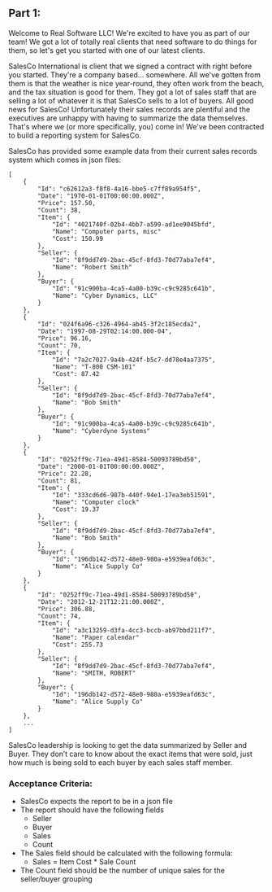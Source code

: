 ## Part 1:

Welcome to Real Software LLC! We're excited to have you as part of our team! We got a lot of totally real clients that need software to do things for them, so let's get you started with one of our latest clients.

SalesCo International is client that we signed a contract with right before you started. They're a company based… somewhere. All we've gotten from them is that the weather is nice year-round, they often work from the beach, and the tax situation is good for them. They got a lot of sales staff that are selling a lot of whatever it is that SalesCo sells to a lot of buyers. All good news for SalesCo! Unfortunately their sales records are plentiful and the executives are unhappy with having to summarize the data themselves. That's where we (or more specifically, you) come in! We've been contracted to build a reporting system for SalesCo.

SalesCo has provided some example data from their current sales records system which comes in json files:

```
[
	{
		"Id": "c62612a3-f8f8-4a16-bbe5-c7ff89a954f5",
		"Date": "1970-01-01T00:00:00.000Z",
		"Price": 157.50,
		"Count": 38,
		"Item": {
			"Id": "4021740f-02b4-4bb7-a599-ad1ee9045bfd",
			"Name": "Computer parts, misc"
			"Cost": 150.99
		},
		"Seller": {
			"Id": "8f9dd7d9-2bac-45cf-8fd3-70d77aba7ef4",
			"Name": "Robert Smith"
		},
		"Buyer": {
			"Id": "91c900ba-4ca5-4a00-b39c-c9c9285c641b",
			"Name": "Cyber Dynamics, LLC"
		}
	},
	{
		"Id": "024f6a96-c326-4964-ab45-3f2c185ecda2",
		"Date": "1997-08-29T02:14:00.000-04",
		"Price": 96.16,
		"Count": 70,
		"Item": {
			"Id": "7a2c7027-9a4b-424f-b5c7-dd78e4aa7375",
			"Name": "T-800 CSM-101"
			"Cost": 87.42
		},
		"Seller": {
			"Id": "8f9dd7d9-2bac-45cf-8fd3-70d77aba7ef4",
			"Name": "Bob Smith"
		},
		"Buyer": {
			"Id": "91c900ba-4ca5-4a00-b39c-c9c9285c641b",
			"Name": "Cyberdyne Systems"
		}
	},
	{
		"Id": "0252ff9c-71ea-49d1-8584-50093789bd50",
		"Date": "2000-01-01T00:00:00.000Z",
		"Price": 22.28,
		"Count": 81,
		"Item": {
			"Id": "333cd6d6-987b-440f-94e1-17ea3eb51591",
			"Name": "Computer clock"
			"Cost": 19.37
		},
		"Seller": {
			"Id": "8f9dd7d9-2bac-45cf-8fd3-70d77aba7ef4",
			"Name": "Bob Smith"
		},
		"Buyer": {
			"Id": "196db142-d572-48e0-980a-e5939eafd63c",
			"Name": "Alice Supply Co"
		}
	},
	{
		"Id": "0252ff9c-71ea-49d1-8584-50093789bd50",
		"Date": "2012-12-21T12:21:00.000Z",
		"Price": 306.88,
		"Count": 74,
		"Item": {
			"Id": "a3c13259-d3fa-4cc3-bccb-ab97bbd211f7",
			"Name": "Paper calendar"
			"Cost": 255.73
		},
		"Seller": {
			"Id": "8f9dd7d9-2bac-45cf-8fd3-70d77aba7ef4",
			"Name": "SMITH, ROBERT"
		},
		"Buyer": {
			"Id": "196db142-d572-48e0-980a-e5939eafd63c",
			"Name": "Alice Supply Co"
		}
	},
	...
]
```

SalesCo leadership is looking to get the data summarized by Seller and Buyer. They don’t care to know about the exact items that were sold, just how much is being sold to each buyer by each sales staff member.

### Acceptance Criteria:

- SalesCo expects the report to be in a json file
- The report should have the following fields
	-   Seller
	-   Buyer
	-   Sales
	-   Count
- The Sales field should be calculated with the following formula:
	- Sales = Item Cost * Sale Count
- The Count field should be the number of unique sales for the seller/buyer grouping
